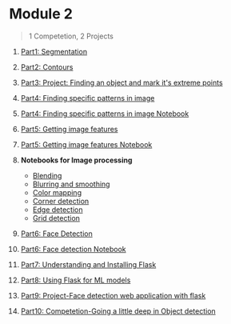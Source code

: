# Module 2

> 1 Competetion, 2 Projects 

1. [Part1: Segmentation](https://docs.opencv.org/master/d3/db4/tutorial_py_watershed.html)
3. [Part2: Contours](Part2-contours.md)
4. [Part3: Project: Finding an object and mark it's extreme points](https://www.pyimagesearch.com/2016/04/11/finding-extreme-points-in-contours-with-opencv/)
5. [Part4: Finding specific patterns in image](https://github.com/Learn-Write-Repeat/Open-contributions/blob/master/Sathyashree_OpenCV_Shape_Detection.md)
6. [Part4: Finding specific patterns in image Notebook](https://github.com/Learn-Write-Repeat/Open-contributions/blob/master/Sathyashree_OpenCV_Shape_Detection.ipynb)
7. [Part5: Getting image features](https://github.com/Learn-Write-Repeat/Open-contributions/blob/master/Avinash_OpenCV_Feature_Detection%26Description.md)
8. [Part5: Getting image features Notebook](https://github.com/Learn-Write-Repeat/Open-contributions/blob/master/Avinash_OpenCV_Feature_Detection_and_Description.ipynb)

8. **Notebooks for Image processing**
    * [Blending](https://github.com/Learn-Write-Repeat/Open-contributions/blob/master/Neelesh_Blending-and-Pasting-Images_opencv.ipynb)
    * [Blurring and smoothing](https://github.com/Learn-Write-Repeat/Open-contributions/blob/master/Neelesh_Blurring-and-Smoothing_opencv.ipynb)
    * [Color mapping](https://github.com/Learn-Write-Repeat/Open-contributions/blob/master/Neelesh_Color-Mappings_opencv.ipynb)
    * [Corner detection](https://github.com/Learn-Write-Repeat/Open-contributions/blob/master/Neelesh_Corner-Detection_opencv.ipynb)
    * [Edge detection](https://github.com/Learn-Write-Repeat/Open-contributions/blob/master/Neelesh_Edge-Detection_opencv.ipynb)
    * [Grid detection](https://github.com/Learn-Write-Repeat/Open-contributions/blob/master/Neelesh_Grid-Detection_opencv.ipynb)

9. [Part6: Face Detection](https://github.com/Learn-Write-Repeat/Open-contributions/blob/master/Kavya_OpenCV_Face_and_Eye_Detection.md)
10. [Part6: Face detection Notebook](https://github.com/Learn-Write-Repeat/Open-contributions/blob/master/Kavya_OpenCV_face_and_eye_detection.ipynb)
11. [Part7: Understanding and Installing Flask](https://github.com/Learn-Write-Repeat/Open-contributions/blob/master/Trivedh_Flask.md)
12. [Part8: Using Flask for ML models](https://github.com/Learn-Write-Repeat/Contribution-program/tree/master/ML_models_Flask/Kumari%20Neha)
13. [Part9: Project-Face detection web application with flask](https://github.com/Learn-Write-Repeat/Open-contributions/tree/master/VenkataSai_OpenCV/1.%20Face%20Detection)
14. [Part10: Competetion-Going a little deep in Object detection](Part10-article.md)
